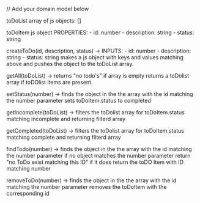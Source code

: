 // Add your domain model below

toDoList array of js objects: []

toDoItem js object
PROPERTIES:
    - id: number
    - description: string
    - status: string

createToDo(id, description, status) -> 
    INPUTS:
    - id: number
    - description: string
    - status: string
makes a js object with keys and values matching above and pushes the object to the toDoList array. 

getAll(toDoList) -> 
    returns "no todo's" if array is empty
    returns a toDolist array if toDOlist items are present.

setStatus(number) -> 
    finds the object in the the array with the id matching the number parameter 
    sets toDoItem.status to completed

getIncomplete(toDoList) -> 
    filters the toDolist array for toDoItem.status matching incomplete and returning filterd array

getCompleted(toDoList) -> 
    filters the toDolist array for toDoItem.status matching complete and returning filterd array

findTodo(number) -> 
    finds the object in the the array with the id matching the number parameter
    if no object matches the number parameter return "no ToDo exist matching this ID"
    if it does return the toDO Item with ID matching number

removeToDo(number) ->
    finds the object in the the array with the id matching the number parameter
    removes the toDoItem with the corresponding id
